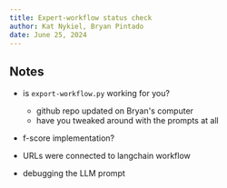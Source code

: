 ```yaml
---
title: Expert-workflow status check
author: Kat Nykiel, Bryan Pintado
date: June 25, 2024
---
```


## Notes

- is `export-workflow.py` working for you?
  - github repo updated on Bryan's computer
  - have you tweaked around with the prompts at all
- f-score implementation?

- URLs were connected to langchain workflow
- debugging the LLM prompt